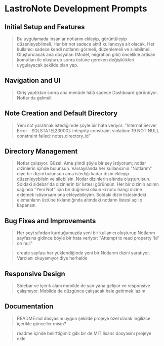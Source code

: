 # LastroNote Development Prompts

## Initial Setup and Features
> Bu uygulamada insanlar notlarını ekleyip, görüntüleyip düzenleyebilmeli. Her bir not sadece aktif kullanıcıya ait olacak. Her kullanıcı sadece kendi notlarını görmeli, düzenlemeli ve silebilmeli. Oluşturulacak ana dosyaları (Model, migration gibi) öncelikle artisan komutları ile oluşturup sonra üstüne gereken değişiklikleri uygulayacak şekilde plan yap.

## Navigation and UI
> Giriş yaptıktan sonra ana menüde hâlâ sadece Dashboard görünüyor. Notlar da gelmeli

## Note Creation and Default Directory
> Yeni not yaratmak istediğimde şöyle bir hata veriyor: "Internal Server Error - SQLSTATE[23000]: Integrity constraint violation: 19 NOT NULL constraint failed: notes.directory_id"

## Directory Management
> Notlar çalışıyor. Güzel. Ama şimdi şöyle bir şey istiyorum; notlar dizinlerin içinde bulunsun. Varsayılanda her kullanıcının "Notlarım" diye bir dizini bulunsun ama istediği kadar dizin ekleyip düzenleyebilsin ve silebilsin. Notlar dizinlerin altında oluşturulsun. Soldaki sidebar'da dizinlerin bir listesi görünsün. Her bir dizinin adının sağında "Yeni Not" için bir düğmesi olsun ki notu hangi dizine eklemek istiyorsam ona ekleyebileyim. Soldaki dizin listesindeki elemanların üstüne tıklandığında altındaki notların listesi açılıp kapansın.

## Bug Fixes and Improvements
> Her şeyi sıfırdan kurduğumuzda yeni bir kullanıcı oluşturup Notlarım sayfasına gidince böyle bir hata veriyor: "Attempt to read property 'id' on null"

> create sayfası her yüklendiğinde yeni bir Notlarım dizini yaratıyor. Varolanı okuyamıyor diye herhalde

## Responsive Design
> Sidebar ve içerik alanı mobilde de yan yana geliyor ve responsive çalışmıyor. Mobilde de düzgünce çalışacak hale getirmek lazım

## Documentation
> README.md dosyasını uygun şekilde projeye özel olarak İngilizce içerikle günceller misin?

> readme içinde belirttiğimiz gibi bir de MIT lisans dosyasını projeye ekle